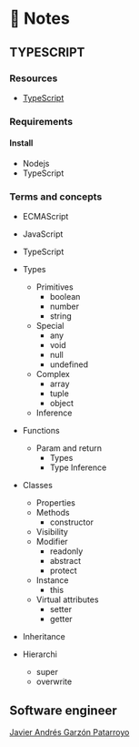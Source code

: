 # :memo: Notes
## TYPESCRIPT

### Resources
* [TypeScript](https://www.typescriptlang.org/)

### Requirements
#### Install
* Nodejs
* TypeScript

### Terms and concepts
* ECMAScript
* JavaScript
* TypeScript

* Types
  * Primitives
    - boolean
    - number
    - string
  * Special
    - any
    - void
    - null
    - undefined
  * Complex
    - array
    - tuple
    - object
  * Inference
* Functions
  * Param and return
    - Types
    - Type Inference
* Classes
  - Properties
  * Methods
    - constructor
  - Visibility
  * Modifier
    - readonly
    - abstract
    - protect
  * Instance
    - this
  * Virtual attributes
    - setter
    - getter
* Inheritance
* Hierarchi
  - super
  - overwrite

## Software engineer
[Javier Andrés Garzón Patarroyo](https://www.javierandresgp.com)
